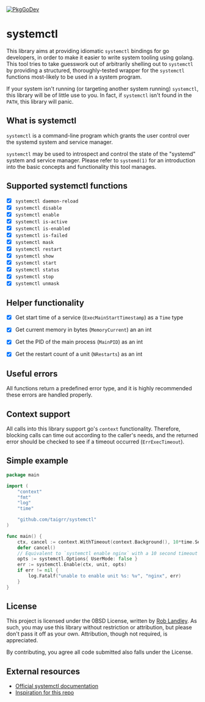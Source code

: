 [![PkgGoDev](https://pkg.go.dev/badge/github.com/taigrr/systemctl)](https://pkg.go.dev/github.com/taigrr/systemctl)
# systemctl

This library aims at providing idiomatic `systemctl` bindings for go developers, in order to make it easier to write system tooling using golang.
This tool tries to take guesswork out of arbitrarily shelling out to `systemctl` by providing a structured, thoroughly-tested wrapper for the `systemctl` functions most-likely to be used in a system program.

If your system isn't running (or targeting another system running) `systemctl`, this library will be of little use to you.
In fact, if `systemctl` isn't found in the `PATH`, this library will panic.

## What is systemctl

`systemctl` is a command-line program which grants the user control over the systemd system and service manager.

`systemctl` may be used to introspect and control the state of the "systemd" system and service manager. Please refer to `systemd(1)` for an introduction into the basic concepts and functionality this tool manages.

## Supported systemctl functions

- [x] `systemctl daemon-reload`
- [x] `systemctl disable`
- [x] `systemctl enable`
- [x] `systemctl is-active`
- [x] `systemctl is-enabled`
- [x] `systemctl is-failed`
- [x] `systemctl mask`
- [x] `systemctl restart`
- [x] `systemctl show`
- [x] `systemctl start`
- [x] `systemctl status`
- [x] `systemctl stop`
- [x] `systemctl unmask`

## Helper functionality

- [x] Get start time of a service (`ExecMainStartTimestamp`) as a `Time` type
- [x] Get current memory in bytes (`MemoryCurrent`) an an int
- [x] Get the PID of the main process (`MainPID`) as an int
- [x] Get the restart count of a unit (`NRestarts`) as an int


## Useful errors

All functions return a predefined error type, and it is highly recommended these errors are handled properly.

## Context support

All calls into this library support go's `context` functionality.
Therefore, blocking calls can time out according to the caller's needs, and the returned error should be checked to see if a timeout occurred (`ErrExecTimeout`).


## Simple example

```go
package main

import (
    "context"
    "fmt"
    "log"
    "time"

    "github.com/taigrr/systemctl"
)

func main() {
    ctx, cancel := context.WithTimeout(context.Background(), 10*time.Second)
    defer cancel()
    // Equivalent to `systemctl enable nginx` with a 10 second timeout
    opts := systemctl.Options{ UserMode: false }
    err := systemctl.Enable(ctx, unit, opts)
    if err != nil {
        log.Fatalf("unable to enable unit %s: %v", "nginx", err)
    }
}
```

## License

This project is licensed under the 0BSD License, written by [Rob Landley](https://github.com/landley).
As such, you may use this library without restriction or attribution, but please don't pass it off as your own.
Attribution, though not required, is appreciated.

By contributing, you agree all code submitted also falls under the License.

## External resources

- [Official systemctl documentation](https://www.man7.org/linux/man-pages/man1/systemctl.1.html)
- [Inspiration for this repo](https://github.com/Ullaakut/nmap/)
